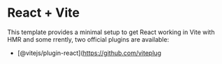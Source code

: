 # React + Vite

This template provides a minimal setup to get React working in Vite with HMR and some rrently, two official plugins are available:
- [@vitejs/plugin-react](https://github.com/viteplug
